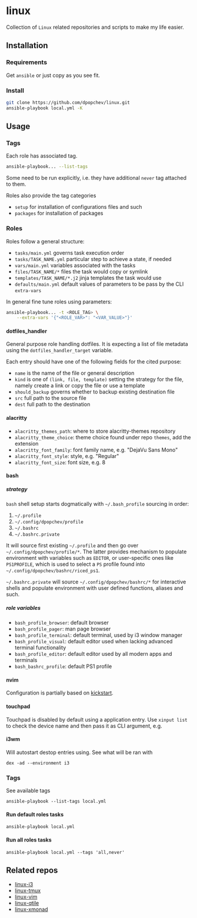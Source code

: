 # linux

Collection of `Linux` related repositories and scripts to make my life easier.

## Installation

### Requirements

Get `ansible` or just copy as you see fit.

### Install

```bash
git clone https://github.com/dpopchev/linux.git
ansible-playbook local.yml -K
```

## Usage

### Tags

Each role has associated tag.

```bash
ansible-playbook... --list-tags
```

Some need to be run explicitly, i.e. they have additional `never` tag attached
to them.

Roles also provide the tag categories

- `setup` for installation of configurations files and such
- `packages` for installation of packages

### Roles

Roles follow a general structure:

- `tasks/main.yml` governs task execution order
- `tasks/TASK_NAME.yml` particular step to achieve a state, if needed
- `vars/main.yml` variables associated with the tasks
- `files/TASK_NAME/*` files the task would copy or symlink
- `templates/TASK_NAME/*.j2` jinja templates the task would use
- `defaults/main.yml` default values of parameters to be pass by the CLI `extra-vars`

In general fine tune roles using parameters:

```bash
ansible-playbook... -t <ROLE_TAG> \
    --extra-vars '{"<ROLE_VAR>": "<VAR_VALUE>"}'
```

#### dotfiles_handler

General purpose role handling dotfiles. It is expecting a list of file metadata
using the `dotfiles_handler_target` variable.

Each entry should have one of the following fields for the cited purpose:

- `name` is the name of the file or general description
- `kind` is one of `(link, file, template)` setting the strategy for the file,
   namely create a link or copy the file or use a template
- `should_backup` governs whether to backup existing destination file
- `src` full path to the source file
- `dest` full path to the destination

#### alacritty

- `alacritty_themes_path`: where to store alacritty-themes repository
- `alacritty_theme_choice`: theme choice found under repo `themes`, add the extension
- `alacritty_font_family`: font family name, e.g. "DejaVu Sans Mono"
- `alacritty_font_style`: style, e.g. "Regular"
- `alacritty_font_size`: font size, e.g. 8

#### bash

##### strategy

`bash` shell setup starts dogmatically with `~/.bash_profile` sourcing in order:

1. `~/.profile`
1. `~/.config/dpopchev/profile`
1. `~/.bashrc`
1. `~/.bashrc.private`

It will source first existing `~/.profile` and then go over
`~/.config/dpopchev/profile/*`. The latter provides mechanism to populate
environment with variables such as `EDITOR`, or user-specific ones like
`PS1PROFILE`, which is used to select a `PS` profile found into
`~/.config/dpopchev/bashrc/riced_ps1`.

`~/.bashrc.private` will source `~/.config/dpopchev/bashrc/*` for interactive
shells and populate environment with user defined functions, aliases and such.

##### role variables

- `bash_profile_browser`: default browser
- `bash_profile_pager`: man page browser
- `bash_profile_terminal`: default terminal, used by i3 window manager
- `bash_profile_visual`: default editor used when lacking advanced terminal functionality
- `bash_profile_editor`: default editor used by all modern apps and terminals
- `bash_bashrc_profile`: default PS1 profile

#### nvim

Configuration is partially based on [kickstart](https://github.com/nvim-lua/kickstart.nvim/tree/master).

#### touchpad

Touchpad is disabled by default using a application entry. Use `xinput list` to
check the device name and then pass it as CLI argument, e.g.

#### i3wm

Will autostart destop entries using. See what will be ran with

```
dex -ad --environment i3
```

### Tags

See available tags

```
ansible-playbook --list-tags local.yml
```

#### Run default roles tasks

```
ansible-playbook local.yml
```

#### Run all roles tasks

```
ansible-playbook local.yml --tags 'all,never'
```

## Related repos

- [linux-i3](https://github.com/dpopchev/linux-i3)
- [linux-tmux](https://github.com/dpopchev/linux-tmux)
- [linux-vim](https://github.com/dpopchev/linux-vim)
- [linux-qtile](https://github.com/dpopchev/linux-qtile)
- [linux-xmonad](https://github.com/dpopchev/linux-xmonad)
